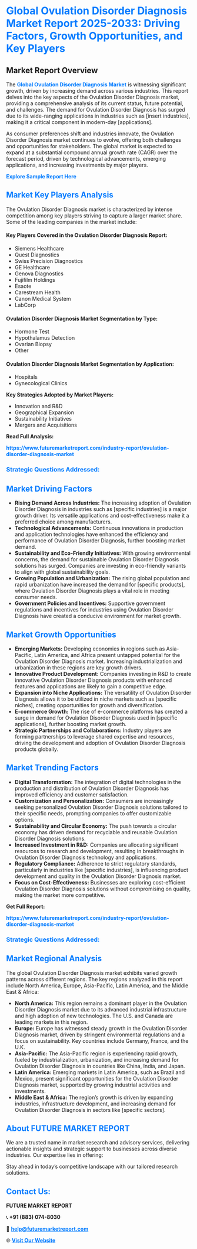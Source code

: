 <h1 style="color: #007BFF;">Global Ovulation Disorder Diagnosis Market Report 2025-2033: Driving Factors, Growth Opportunities, and Key Players</h1>

<section id="overview">
<h2>Market Report Overview</h2>
<p>The <a href="https://www.futuremarketreport.com/industry-report/ovulation-disorder-diagnosis-market" style="color: #007BFF; text-decoration: none;"><strong>Global Ovulation Disorder Diagnosis Market</strong></a> is witnessing significant growth, driven by increasing demand across various industries. This report delves into the key aspects of the Ovulation Disorder Diagnosis market, providing a comprehensive analysis of its current status, future potential, and challenges. The demand for Ovulation Disorder Diagnosis has surged due to its wide-ranging applications in industries such as [insert industries], making it a critical component in modern-day [applications].</p>
<p>As consumer preferences shift and industries innovate, the Ovulation Disorder Diagnosis market continues to evolve, offering both challenges and opportunities for stakeholders. The global market is expected to expand at a substantial compound annual growth rate (CAGR) over the forecast period, driven by technological advancements, emerging applications, and increasing investments by major players.</p>
</section>

<section id="overview">
<p><a href="https://www.futuremarketreport.com/request-sample/reportId=79124" style="color: #007BFF; text-decoration: none;"><strong>Explore Sample Report Here</strong></a></p>
</section>

<section id="key-players">
<h2 style="color: #007BFF;">Market Key Players Analysis</h2>
<p>The Ovulation Disorder Diagnosis market is characterized by intense competition among key players striving to capture a larger market share. Some of the leading companies in the market include:</p>
<h4>Key Players Covered in the Ovulation Disorder Diagnosis Report:</h4>
<ul><li>Siemens Healthcare</li><li>Quest Diagnostics</li><li>Swiss Precision Diagnostics</li><li>GE Healthcare</li><li>Genova Diagnostics</li><li>Fujifilm Holdings</li><li>Esaote</li><li>Carestream Health</li><li>Canon Medical System</li><li>LabCorp</li></ul>
<h4>Ovulation Disorder Diagnosis Market Segmentation by Type:</h4>
<ul><li>Hormone Test</li><li>Hypothalamus Detection</li><li>Ovarian Biopsy</li><li>Other</li></ul>

<h4>Ovulation Disorder Diagnosis Market Segmentation by Application:</h4>
<ul><li>Hospitals</li><li>Gynecological Clinics</li></ul>
<p><strong>Key Strategies Adopted by Market Players:</strong></p>
<ul>
<li>Innovation and R&D</li>
<li>Geographical Expansion</li>
<li>Sustainability Initiatives</li>
<li>Mergers and Acquisitions</li>
</ul>
</section>

<section>
<p><strong>Read Full Analysis: </strong></p><a href="https://www.futuremarketreport.com/industry-report/ovulation-disorder-diagnosis-market" style="color: #007BFF; text-decoration: none;"><strong>https://www.futuremarketreport.com/industry-report/ovulation-disorder-diagnosis-market</strong></a>
<h3 style="color: #007BFF;">Strategic Questions Addressed:</h3>
</section>

<section id="driving-factors">
<h2 style="color: #007BFF;">Market Driving Factors</h2>
<ul>
<li><strong>Rising Demand Across Industries:</strong> The increasing adoption of Ovulation Disorder Diagnosis in industries such as [specific industries] is a major growth driver. Its versatile applications and cost-effectiveness make it a preferred choice among manufacturers.</li>
<li><strong>Technological Advancements:</strong> Continuous innovations in production and application technologies have enhanced the efficiency and performance of Ovulation Disorder Diagnosis, further boosting market demand.</li>
<li><strong>Sustainability and Eco-Friendly Initiatives:</strong> With growing environmental concerns, the demand for sustainable Ovulation Disorder Diagnosis solutions has surged. Companies are investing in eco-friendly variants to align with global sustainability goals.</li>
<li><strong>Growing Population and Urbanization:</strong> The rising global population and rapid urbanization have increased the demand for [specific products], where Ovulation Disorder Diagnosis plays a vital role in meeting consumer needs.</li>
<li><strong>Government Policies and Incentives:</strong> Supportive government regulations and incentives for industries using Ovulation Disorder Diagnosis have created a conducive environment for market growth.</li>
</ul>
</section>

<section id="growth-opportunities">
<h2 style="color: #007BFF;">Market Growth Opportunities</h2>
<ul>
<li><strong>Emerging Markets:</strong> Developing economies in regions such as Asia-Pacific, Latin America, and Africa present untapped potential for the Ovulation Disorder Diagnosis market. Increasing industrialization and urbanization in these regions are key growth drivers.</li>
<li><strong>Innovative Product Development:</strong> Companies investing in R&D to create innovative Ovulation Disorder Diagnosis products with enhanced features and applications are likely to gain a competitive edge.</li>
<li><strong>Expansion into Niche Applications:</strong> The versatility of Ovulation Disorder Diagnosis allows it to be utilized in niche markets such as [specific niches], creating opportunities for growth and diversification.</li>
<li><strong>E-commerce Growth:</strong> The rise of e-commerce platforms has created a surge in demand for Ovulation Disorder Diagnosis used in [specific applications], further boosting market growth.</li>
<li><strong>Strategic Partnerships and Collaborations:</strong> Industry players are forming partnerships to leverage shared expertise and resources, driving the development and adoption of Ovulation Disorder Diagnosis products globally.</li>
</ul>
</section>

<section id="trending-factors">
<h2 style="color: #007BFF;">Market Trending Factors</h2>
<ul>
<li><strong>Digital Transformation:</strong> The integration of digital technologies in the production and distribution of Ovulation Disorder Diagnosis has improved efficiency and customer satisfaction.</li>
<li><strong>Customization and Personalization:</strong> Consumers are increasingly seeking personalized Ovulation Disorder Diagnosis solutions tailored to their specific needs, prompting companies to offer customizable options.</li>
<li><strong>Sustainability and Circular Economy:</strong> The push towards a circular economy has driven demand for recyclable and reusable Ovulation Disorder Diagnosis solutions.</li>
<li><strong>Increased Investment in R&D:</strong> Companies are allocating significant resources to research and development, resulting in breakthroughs in Ovulation Disorder Diagnosis technology and applications.</li>
<li><strong>Regulatory Compliance:</strong> Adherence to strict regulatory standards, particularly in industries like [specific industries], is influencing product development and quality in the Ovulation Disorder Diagnosis market.</li>
<li><strong>Focus on Cost-Effectiveness:</strong> Businesses are exploring cost-efficient Ovulation Disorder Diagnosis solutions without compromising on quality, making the market more competitive.</li>
</ul>
</section>

<section>
<p><strong>Get Full Report: </strong></p><a href="https://www.futuremarketreport.com/industry-report/ovulation-disorder-diagnosis-market" style="color: #007BFF; text-decoration: none;"><strong>https://www.futuremarketreport.com/industry-report/ovulation-disorder-diagnosis-market</strong></a>
<h3 style="color: #007BFF;">Strategic Questions Addressed:</h3>
</section>


<section id="regional-analysis">
<h2 style="color: #007BFF;">Market Regional Analysis</h2>
<p>The global Ovulation Disorder Diagnosis market exhibits varied growth patterns across different regions. The key regions analyzed in this report include North America, Europe, Asia-Pacific, Latin America, and the Middle East & Africa:</p>
<ul>
<li><strong>North America:</strong> This region remains a dominant player in the Ovulation Disorder Diagnosis market due to its advanced industrial infrastructure and high adoption of new technologies. The U.S. and Canada are leading markets in this region.</li>
<li><strong>Europe:</strong> Europe has witnessed steady growth in the Ovulation Disorder Diagnosis market, driven by stringent environmental regulations and a focus on sustainability. Key countries include Germany, France, and the U.K.</li>
<li><strong>Asia-Pacific:</strong> The Asia-Pacific region is experiencing rapid growth, fueled by industrialization, urbanization, and increasing demand for Ovulation Disorder Diagnosis in countries like China, India, and Japan.</li>
<li><strong>Latin America:</strong> Emerging markets in Latin America, such as Brazil and Mexico, present significant opportunities for the Ovulation Disorder Diagnosis market, supported by growing industrial activities and investments.</li>
<li><strong>Middle East & Africa:</strong> The region’s growth is driven by expanding industries, infrastructure development, and increasing demand for Ovulation Disorder Diagnosis in sectors like [specific sectors].</li>
</ul>
</section>

<footer>
<h2 style="color: #007BFF;">About FUTURE MARKET REPORT</h2>
<p>We are a trusted name in market research and advisory services, delivering actionable insights and strategic support to businesses across diverse industries. Our expertise lies in offering:</p>

<p>Stay ahead in today’s competitive landscape with our tailored research solutions.</p>

<h2 style="color: #007BFF;">Contact Us:</h2>
<p><strong>FUTURE MARKET REPORT</strong></p>
<p>📞 <strong>+91 (883) 074-8030</strong></p>
<p>📧 <strong><a href="mailto:help@futuremarketreport.com" style="color: #007BFF;">help@futuremarketreport.com</a></strong></p>
<p>🌐 <strong><a href="https://www.futuremarketreport.com/" style="color: #007BFF;">Visit Our Website</a></strong></p>
</footer>
